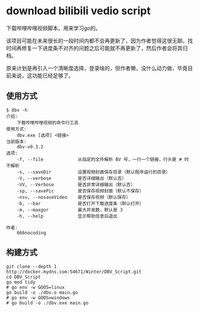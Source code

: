 # download bilibili vedio script

下载哔哩哔哩视频脚本。用来学习go的。

该项目可能在未来很长的一段时间内都不会再更新了，因为作者觉得这很无聊，找时间再修复一下进度条不对齐的问题之后可能就不再更新了，然后作者会将其归档。

原来计划是再引入一个清晰度选择，登录啥的，但作者懒，没什么动力做，毕竟目前来说，这功能已经足够了。

## 使用方式

```shell
$ dbv -h
介绍:
    下载哔哩哔哩视频的命令行工具
使用方式:
    dbv.exe [选项] <链接>
当前版本:
    dbv-v0.3.2
选项:
    -f, --file             从指定的文件解析 BV 号，一行一个链接，行头是 # 时不解析
    -s, --saveDir          设置视频封面保存目录（默认程序运行的目录）
    -V, --verbose          是否详细输出（默认否）
    -VV, --Verbose         是否非常详细输出（默认否）
    -sp, --savePic         是否保存视频封面（默认不保存）
    -nsv, --nosaveVideo    是否保存视频（默认保存）
    -b, --bar              是否打开下载进度条（默认打开）
    -m, --maxgor           最大并发数，默认是 3
    -h, --help             显示帮助信息后退出
    
作者:
    666nocoding
```

## 构建方式

```shell
git clone --depth 1 http://docker.mydns.com:54671/Winter/DBV_Script.git
cd DBV_Script
go mod tidy
# go env -w GOOS=linux
go build -o ./dbv.o main.go
# go env -w GOOS=windows
# go build -o ./dbv.exe main.go
```
